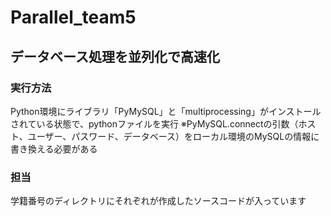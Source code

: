 # Parallel_team5
## データベース処理を並列化で高速化

### 実行方法
Python環境にライブラリ「PyMySQL」と「multiprocessing」がインストールされている状態で、pythonファイルを実行
※PyMySQL.connectの引数（ホスト、ユーザー、パスワード、データベース）をローカル環境のMySQLの情報に書き換える必要がある

### 担当
学籍番号のディレクトリにそれぞれが作成したソースコードが入っています

